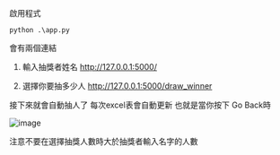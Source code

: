 啟用程式
```
python .\app.py
```

會有兩個連結
1. 輸入抽獎者姓名
http://127.0.0.1:5000/

2. 選擇你要抽多少人
http://127.0.0.1:5000/draw_winner

接下來就會自動抽人了
每次excel表會自動更新
也就是當你按下 Go Back時

![image](https://github.com/Trinity-SYT-SECURITY/-/assets/96654161/eefb844b-b82e-4a94-aec0-1c2b326112f5)

注意不要在選擇抽獎人數時大於抽獎者輸入名字的人數
